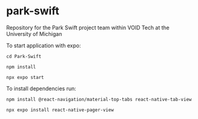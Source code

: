 # park-swift
Repository for the Park Swift project team within VOID Tech at the University of Michigan

To start application with expo:

`cd Park-Swift`

`npm install`

`npx expo start`

To install dependencies run:

`npm install @react-navigation/material-top-tabs react-native-tab-view`

`npx expo install react-native-pager-view`
